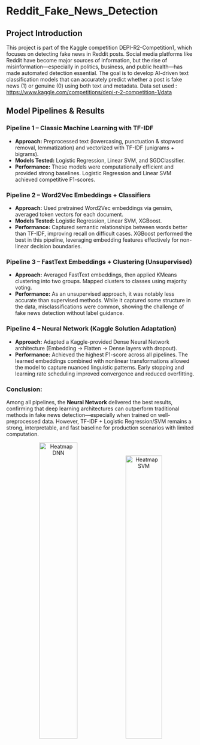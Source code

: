 # Reddit_Fake_News_Detection

## Project Introduction

This project is part of the Kaggle competition DEPI-R2-Competition1, which focuses on detecting fake news in Reddit posts. Social media platforms like Reddit have become major sources of information, but the rise of misinformation—especially in politics, business, and public health—has made automated detection essential. The goal is to develop AI-driven text classification models that can accurately predict whether a post is fake news (1) or genuine (0) using both text and metadata. 
Data set used : https://www.kaggle.com/competitions/depi-r-2-competition-1/data 

## Model Pipelines & Results
### Pipeline 1 – Classic Machine Learning with TF-IDF

- **Approach:** Preprocessed text (lowercasing, punctuation & stopword removal, lemmatization) and vectorized with TF-IDF (unigrams + bigrams).
- **Models Tested:** Logistic Regression, Linear SVM, and SGDClassifier.
- **Performance:** These models were computationally efficient and provided strong baselines. Logistic Regression and Linear SVM achieved competitive F1-scores. 

### Pipeline 2 – Word2Vec Embeddings + Classifiers

- **Approach:** Used pretrained Word2Vec embeddings via gensim, averaged token vectors for each document.
- **Models Tested:** Logistic Regression, Linear SVM, XGBoost.
- **Performance:** Captured semantic relationships between words better than TF-IDF, improving recall on difficult cases. XGBoost performed the best in this pipeline, leveraging embedding features effectively for non-linear decision boundaries.

### Pipeline 3 – FastText Embeddings + Clustering (Unsupervised)

- **Approach:** Averaged FastText embeddings, then applied KMeans clustering into two groups. Mapped clusters to classes using majority voting.
- **Performance:** As an unsupervised approach, it was notably less accurate than supervised methods. While it captured some structure in the data, misclassifications were common, showing the challenge of fake news detection without label guidance.

### Pipeline 4 – Neural Network (Kaggle Solution Adaptation)

- **Approach:** Adapted a Kaggle-provided Dense Neural Network architecture (Embedding -> Flatten -> Dense layers with dropout).
- **Performance:** Achieved the highest F1-score across all pipelines. The learned embeddings combined with nonlinear transformations allowed the model to capture nuanced linguistic patterns. Early stopping and learning rate scheduling improved convergence and reduced overfitting.

### Conclusion:
Among all pipelines, the **Neural Network** delivered the best results, confirming that deep learning architectures can outperform traditional methods in fake news detection—especially when trained on well-preprocessed data. However, TF-IDF + Logistic Regression/SVM remains a strong, interpretable, and fast baseline for production scenarios with limited computation.

<p align="center">
  <img src="https://github.com/user-attachments/assets/ccd99405-cb7d-4ae0-9cf2-f75fe90515fd" alt="Heatmap DNN" width="45%" />
  <img src="https://github.com/user-attachments/assets/7c066da3-0934-4c81-8b6a-2b56da897144" alt="Heatmap  SVM" width="44%" />
</p>


